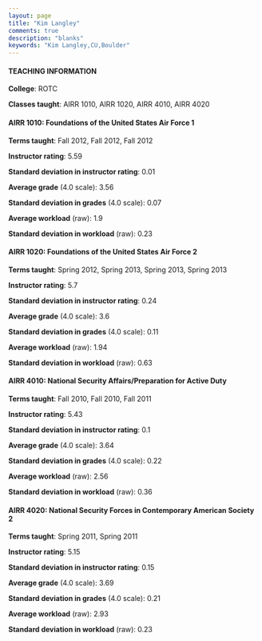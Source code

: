```yaml
---
layout: page
title: "Kim Langley" 
comments: true
description: "blanks"
keywords: "Kim Langley,CU,Boulder"
---
```

<head>
<script src="https://ajax.googleapis.com/ajax/libs/jquery/2.1.3/jquery.min.js"></script>
<script src="https://dl.dropboxusercontent.com/s/pc42nxpaw1ea4o9/highcharts.js?dl=0"></script>
<!-- <script src="../assets/js/highcharts.js"></script> -->
<style type="text/css">@font-face {
	font-family: "Bebas Neue";
	src: url(https://www.filehosting.org/file/details/544349/BebasNeue Regular.otf) format("opentype");
	}
	h1.Bebas { 
		font-family: "Bebas Neue", Verdana, Tahoma;
	}
</style>
</head>
	   
#### TEACHING INFORMATION

**College**: ROTC

**Classes taught**: AIRR 1010, AIRR 1020, AIRR 4010, AIRR 4020

#### AIRR 1010: Foundations of the United States Air Force 1

**Terms taught**: Fall 2012, Fall 2012, Fall 2012

**Instructor rating**: 5.59

**Standard deviation in instructor rating**: 0.01

**Average grade** (4.0 scale): 3.56

**Standard deviation in grades** (4.0 scale): 0.07

**Average workload** (raw): 1.9

**Standard deviation in workload** (raw): 0.23

#### AIRR 1020: Foundations of the United States Air Force 2

**Terms taught**: Spring 2012, Spring 2013, Spring 2013, Spring 2013

**Instructor rating**: 5.7

**Standard deviation in instructor rating**: 0.24

**Average grade** (4.0 scale): 3.6

**Standard deviation in grades** (4.0 scale): 0.11

**Average workload** (raw): 1.94

**Standard deviation in workload** (raw): 0.63

#### AIRR 4010: National Security Affairs/Preparation for Active Duty

**Terms taught**: Fall 2010, Fall 2010, Fall 2011

**Instructor rating**: 5.43

**Standard deviation in instructor rating**: 0.1

**Average grade** (4.0 scale): 3.64

**Standard deviation in grades** (4.0 scale): 0.22

**Average workload** (raw): 2.56

**Standard deviation in workload** (raw): 0.36

#### AIRR 4020: National Security Forces in Contemporary  American Society 2

**Terms taught**: Spring 2011, Spring 2011

**Instructor rating**: 5.15

**Standard deviation in instructor rating**: 0.15

**Average grade** (4.0 scale): 3.69

**Standard deviation in grades** (4.0 scale): 0.21

**Average workload** (raw): 2.93

**Standard deviation in workload** (raw): 0.23

